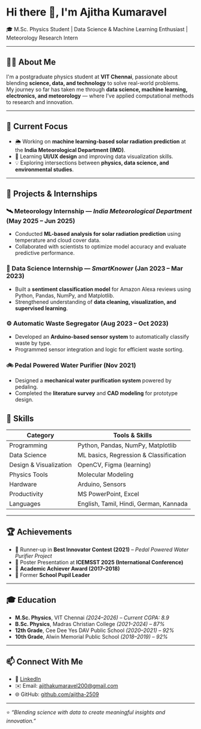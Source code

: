 # Hi there 👋, I'm Ajitha Kumaravel

🎓 M.Sc. Physics Student | Data Science & Machine Learning Enthusiast | Meteorology Research Intern

---

## 👩‍🔬 About Me
I'm a postgraduate physics student at **VIT Chennai**, passionate about blending **science, data, and technology** to solve real-world problems.  
My journey so far has taken me through **data science, machine learning, electronics, and meteorology** — where I’ve applied computational methods to research and innovation.

---

## 🔭 Current Focus
- 🌦️ Working on **machine learning-based solar radiation prediction** at the **India Meteorological Department (IMD)**.  
- 🧠 Learning **UI/UX design** and improving data visualization skills.  
- 💡 Exploring intersections between **physics, data science, and environmental studies**.

---

## 💼 Projects & Internships

### 🛰️ Meteorology Internship — *India Meteorological Department* (May 2025 – Jun 2025)
- Conducted **ML-based analysis for solar radiation prediction** using temperature and cloud cover data.  
- Collaborated with scientists to optimize model accuracy and evaluate predictive performance.

### 🤖 Data Science Internship — *SmartKnower* (Jan 2023 – Mar 2023)
- Built a **sentiment classification model** for Amazon Alexa reviews using Python, Pandas, NumPy, and Matplotlib.  
- Strengthened understanding of **data cleaning, visualization, and supervised learning**.

### ⚙️ Automatic Waste Segregator (Aug 2023 – Oct 2023)
- Developed an **Arduino-based sensor system** to automatically classify waste by type.  
- Programmed sensor integration and logic for efficient waste sorting.

### 🚲 Pedal Powered Water Purifier (Nov 2021)
- Designed a **mechanical water purification system** powered by pedaling.  
- Completed the **literature survey** and **CAD modeling** for prototype design.


## 🧠 Skills

| Category | Tools & Skills |
|-----------|----------------|
| Programming | Python, Pandas, NumPy, Matplotlib |
| Data Science | ML basics, Regression & Classification |
| Design & Visualization | OpenCV, Figma (learning) |
| Physics Tools | Molecular Modeling |
| Hardware | Arduino, Sensors |
| Productivity | MS PowerPoint, Excel |
| Languages | English, Tamil, Hindi, German, Kannada |

---

## 🏆 Achievements
- 🥈 Runner-up in **Best Innovator Contest (2021)** – *Pedal Powered Water Purifier Project*  
- 🧾 Poster Presentation at **ICEMSST 2025 (International Conference)**  
- 🏅 **Academic Achiever Award (2017–2018)**  
- 🏫 Former **School Pupil Leader**

---

## 🎓 Education
- **M.Sc. Physics**, VIT Chennai *(2024–2026)* – *Current CGPA: 8.9*  
- **B.Sc. Physics**, Madras Christian College *(2021–2024)* – *87%*  
- **12th Grade**, Cee Dee Yes DAV Public School *(2020–2021)* – *92%*  
- **10th Grade**, Alwin Memorial Public School *(2018–2019)* – *92%*

---

## 📫 Connect With Me
- 💼 [LinkedIn](https://www.linkedin.com/in/ajitha-kumaravel)
- ✉️ Email: [ajithakumaravel200@gmail.com](mailto:ajithakumaravel200@gmail.com)
- 🌐 GitHub: [github.com/ajitha-2509](https://github.com/ajitha-2509)

---

⭐️ *“Blending science with data to create meaningful insights and innovation.”*
